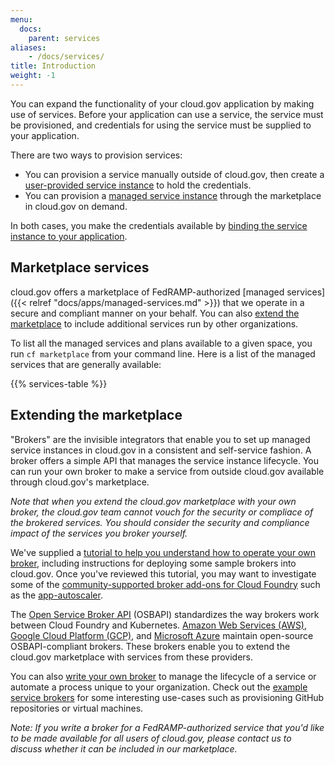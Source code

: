 ```yaml
---
menu:
  docs:
    parent: services
aliases: 
    - /docs/services/
title: Introduction
weight: -1
---
```


You can expand the functionality of your cloud.gov application by making use of services. Before your application can use a service, the service must be provisioned, and credentials for using the service must be supplied to your application. 

There are two ways to provision services:

- You can provision a service manually outside of cloud.gov, then create a [user-provided service instance](https://docs.cloudfoundry.org/devguide/services/user-provided.html) to hold the credentials.
- You can provision a [managed service instance](https://docs.cloudfoundry.org/devguide/services/#instances) through the marketplace in cloud.gov on demand.

In both cases, you make the credentials available by [binding the service instance to your application](https://docs.cloudfoundry.org/devguide/services/application-binding.html). 

## Marketplace services
cloud.gov offers a marketplace of FedRAMP-authorized [managed services]({{< relref "docs/apps/managed-services.md" >}}) that we operate in a secure and compliant manner on your behalf. You can also [extend the marketplace](#extending-the-marketplace) to include additional services run by other organizations.

To list all the managed services and plans available to a given space, you run `cf marketplace` from your command line. Here is a list of the managed services that are generally available: 

{{% services-table %}}

## Extending the marketplace

"Brokers" are the invisible integrators that enable you to set up managed service instances in cloud.gov in a consistent and self-service fashion. A broker offers a simple API that manages the service instance lifecycle. You can run your own broker to make a service from outside cloud.gov available through cloud.gov's marketplace. 

*Note that when you extend the cloud.gov marketplace with your own broker, the cloud.gov team cannot vouch for the security or compliace of the brokered services. You should consider the security and compliance impact of the services you broker yourself.*

We've supplied a [tutorial to help you understand how to operate your own broker](https://github.com/18F/cf-byo-broker), including instructions for deploying some sample brokers into cloud.gov. Once you've reviewed this tutorial, you may want to investigate some of the [community-supported broker add-ons for Cloud Foundry](https://github.com/cloudfoundry-community?q=broker) such as the [app-autoscaler](https://github.com/cloudfoundry-incubator/app-autoscaler).

The [Open Service Broker API](https://www.openservicebrokerapi.org/) (OSBAPI) standardizes the way brokers work between Cloud Foundry and Kubernetes. [Amazon Web Services (AWS)](https://github.com/awslabs/aws-servicebroker), [Google Cloud Platform (GCP)](https://github.com/GoogleCloudPlatform/gcp-service-broker), and [Microsoft Azure](https://osba.sh/) maintain open-source OSBAPI-compliant brokers. These brokers enable you to extend the cloud.gov marketplace with services from these providers.

You can also [write your own broker](https://docs.cloudfoundry.org/services/) to manage the lifecycle of a service or automate a process unique to your organization. Check out the [example service brokers](https://docs.cloudfoundry.org/services/examples.html) for some  interesting use-cases such as provisioning GitHub repositories or virtual machines.

*Note: If you write a broker for a FedRAMP-authorized service that you'd like to be made available for all users of cloud.gov, please contact us to discuss whether it can be included in our marketplace.*

